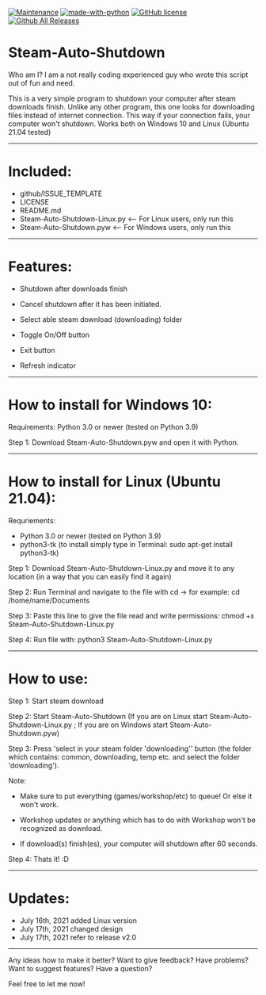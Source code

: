[![Maintenance](https://img.shields.io/badge/Maintained%3F-yes-green.svg)](https://GitHub.com/Naereen/StrapDown.js/graphs/commit-activity)
[![made-with-python](https://img.shields.io/badge/Made%20with-Python-1f425f.svg)](https://www.python.org/)
[![GitHub license](https://img.shields.io/github/license/Naereen/StrapDown.js.svg)](https://github.com/Naereen/StrapDown.js/blob/master/LICENSE)
[![Github All Releases](https://img.shields.io/github/downloads/Spacerocket007/Steam-Auto-Shutdown/total.svg)]()
# Steam-Auto-Shutdown
Who am I?  I am a not really coding experienced guy who wrote this script out of fun and need.

This is a very simple program to shutdown your computer after steam downloads finish. 
Unlike any other program, this one looks for downloading files instead of internet connection. 
This way if your connection fails, your computer won't shutdown. Works both on Windows 10 and Linux (Ubuntu 21.04 tested)

-----

# Included:
- github/ISSUE_TEMPLATE
- LICENSE
- README.md
- Steam-Auto-Shutdown-Linux.py <-- For Linux users, only run this
- Steam-Auto-Shutdown.pyw <-- For Windows users, only run this

-----

# Features:


- Shutdown after downloads finish


- Cancel shutdown after it has been initiated.


- Select able steam download (downloading) folder


- Toggle On/Off button

- Exit button


- Refresh indicator

-----

# How to install for Windows 10:


Requirements: Python 3.0 or newer (tested on Python 3.9)

 
Step 1: Download Steam-Auto-Shutdown.pyw and open it with Python.

-----

# How to install for Linux (Ubuntu 21.04):


Requriements: 
- Python 3.0 or newer (tested on Python 3.9)
- python3-tk (to install simply type in Terminal: sudo apt-get install python3-tk)


Step 1: Download Steam-Auto-Shutdown-Linux.py and move it to any location (in a way that you can easily find it again)


Step 2: Run Terminal and navigate to the file with cd -> for example: cd /home/name/Documents


Step 3: Paste this line to give the file read and write permissions: chmod +x Steam-Auto-Shutdown-Linux.py


Step 4: Run file with: python3 Steam-Auto-Shutdown-Linux.py


---------

# How to use:


Step 1: Start steam download


Step 2: Start Steam-Auto-Shutdown (If you are on Linux start Steam-Auto-Shutdown-Linux.py ; If you are on Windows start Steam-Auto-Shutdown.pyw)


Step 3: Press 'select in your steam folder 'downloading'' button (the folder which contains: common, downloading, temp etc. and select the folder 'downloading').


Note:


- Make sure to put everything (games/workshop/etc) to queue! Or else it won't work.


- Workshop updates or anything which has to do with Workshop won't be recognized as download.


- If download(s) finish(es), your computer will shutdown after 60 seconds.


Step 4: Thats it! :D

-----------
# Updates:
- July 16th, 2021 added Linux version
- July 17th, 2021 changed design
- July 17th, 2021 refer to release v2.0

---------
Any ideas how to make it better? Want to give feedback? Have problems? Want to suggest features? Have a question?


Feel free to let me now!
